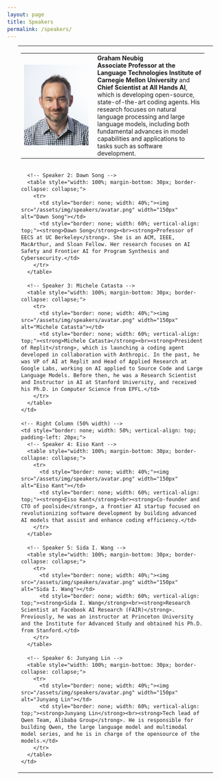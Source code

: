 ```yaml
---
layout: page
title: Speakers
permalink: /speakers/
---
```


<table style="margin-left: auto; margin-right: auto; width: 90%;border-collapse: collapse;">
  <tr>
    <!-- Left Column (50% width) -->
    <td style="border: none; width: 50%; vertical-align: top; padding-right: 20px;">
      <!-- Speaker 1: Graham Neubig -->
      <table style="width: 100%; margin-bottom: 30px; border-collapse: collapse;">
        <tr>
          <td style="border: none; width: 40%;"><img src="/assets/img/speakers/neubig.jpg" width="150px" alt="Graham Neubig"></td>
          <td style="border: none; width: 60%; vertical-align: top;"><strong>Graham Neubig</strong><br><strong>Associate Professor at the Language Technologies Institute of Carnegie Mellon University</strong> and <strong>Chief Scientist at All Hands AI</strong>, which is developing open-source, state-of-the-art coding agents. His research focuses on natural language processing and large language models, including both fundamental advances in model capabilities and applications to tasks such as software development.</td>
        </tr>
      </table>
      
      <!-- Speaker 2: Dawn Song -->
      <table style="width: 100%; margin-bottom: 30px; border-collapse: collapse;">
        <tr>
          <td style="border: none; width: 40%;"><img src="/assets/img/speakers/avatar.png" width="150px" alt="Dawn Song"></td>
          <td style="border: none; width: 60%; vertical-align: top;"><strong>Dawn Song</strong><br><strong>Professor of EECS at UC Berkeley</strong>. She is an ACM, IEEE, MacArthur, and Sloan Fellow. Her research focuses on AI Safety and Frontier AI for Program Synthesis and Cybersecurity.</td>
        </tr>
      </table>
      
      <!-- Speaker 3: Michele Catasta -->
      <table style="width: 100%; margin-bottom: 30px; border-collapse: collapse;">
        <tr>
          <td style="border: none; width: 40%;"><img src="/assets/img/speakers/avatar.png" width="150px" alt="Michele Catasta"></td>
          <td style="border: none; width: 60%; vertical-align: top;"><strong>Michele Catasta</strong><br><strong>President of Replit</strong>, which is launching a coding agent developed in collaboration with Anthropic. In the past, he was VP of AI at Replit and Head of Applied Research at Google Labs, working on AI applied to Source Code and Large Language Models. Before then, he was a Research Scientist and Instructor in AI at Stanford University, and received his Ph.D. in Computer Science from EPFL.</td>
        </tr>
      </table>
    </td>
    
    <!-- Right Column (50% width) -->
    <td style="border: none; width: 50%; vertical-align: top; padding-left: 20px;">
      <!-- Speaker 4: Eiso Kant -->
      <table style="width: 100%; margin-bottom: 30px; border-collapse: collapse;">
        <tr>
          <td style="border: none; width: 40%;"><img src="/assets/img/speakers/avatar.png" width="150px" alt="Eiso Kant"></td>
          <td style="border: none; width: 60%; vertical-align: top;"><strong>Eiso Kant</strong><br><strong>Co-founder and CTO of poolside</strong>, a frontier AI startup focused on revolutionizing software development by building advanced AI models that assist and enhance coding efficiency.</td>
        </tr>
      </table>
      
      <!-- Speaker 5: Sida I. Wang -->
      <table style="width: 100%; margin-bottom: 30px; border-collapse: collapse;">
        <tr>
          <td style="border: none; width: 40%;"><img src="/assets/img/speakers/avatar.png" width="150px" alt="Sida I. Wang"></td>
          <td style="border: none; width: 60%; vertical-align: top;"><strong>Sida I. Wang</strong><br><strong>Research Scientist at Facebook AI Research (FAIR)</strong>. Previously, he was an instructor at Princeton University and the Institute for Advanced Study and obtained his Ph.D. from Stanford.</td>
        </tr>
      </table>
      
      <!-- Speaker 6: Junyang Lin -->
      <table style="width: 100%; margin-bottom: 30px; border-collapse: collapse;">
        <tr>
          <td style="border: none; width: 40%;"><img src="/assets/img/speakers/avatar.png" width="150px" alt="Junyang Lin"></td>
          <td style="border: none; width: 60%; vertical-align: top;"><strong>Junyang Lin</strong><br><strong>Tech lead of Qwen Team, Alibaba Group</strong>. He is responsible for building Qwen, the large language model and multimodal model series, and he is in charge of the opensource of the models.</td>
        </tr>
      </table>
    </td>
  </tr>
</table>

